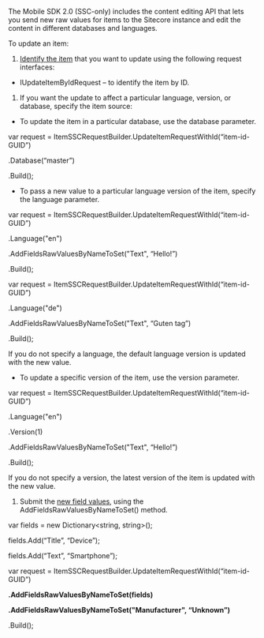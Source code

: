 The Mobile SDK 2.0 (SSC-only) includes the content editing API that lets
you send new raw values for items to the Sitecore instance and edit the
content in different databases and languages.

To update an item:

1.  [Identify the item](373D2141-9C63-40C6-A904-877B96AA89F8) that you
    want to update using the following request interfaces:

-   IUpdateItemByIdRequest – to identify the item by ID.

1.  If you want the update to affect a particular language, version, or
    database, specify the item source:

-   To update the item in a particular database, use the
    database parameter.

var request =
ItemSSCRequestBuilder.UpdateItemRequestWithId(“item-id-GUID”)

.Database(“master”)

.Build();

-   To pass a new value to a particular language version of the item,
    specify the language parameter.

var request =
ItemSSCRequestBuilder.UpdateItemRequestWithId(“item-id-GUID”)

.Language("en")

.AddFieldsRawValuesByNameToSet("Text", “Hello!”)

.Build();

var request =
ItemSSCRequestBuilder.UpdateItemRequestWithId(“item-id-GUID”)

.Language("de")

.AddFieldsRawValuesByNameToSet("Text", “Guten tag”)

.Build();

If you do not specify a language, the default language version is
updated with the new value.

-   To update a specific version of the item, use the version parameter.

var request =
ItemSSCRequestBuilder.UpdateItemRequestWithId(“item-id-GUID”)

.Language("en")

.Version(1)

.AddFieldsRawValuesByNameToSet("Text", “Hello!”)

.Build();

If you do not specify a version, the latest version of the item is
updated with the new value.

1.  Submit the [new field values](B53A1873-04C9-4E5F-8CAF-D11818D1A830),
    using the AddFieldsRawValuesByNameToSet() method.

var fields = new Dictionary&lt;string, string&gt;();

fields.Add(“Title”, “Device”);

fields.Add(“Text”, “Smartphone”);

var request =
ItemSSCRequestBuilder.UpdateItemRequestWithId(“item-id-GUID”)

**.AddFieldsRawValuesByNameToSet(fields)**

**.AddFieldsRawValuesByNameToSet("Manufacturer", “Unknown”)**

.Build();
